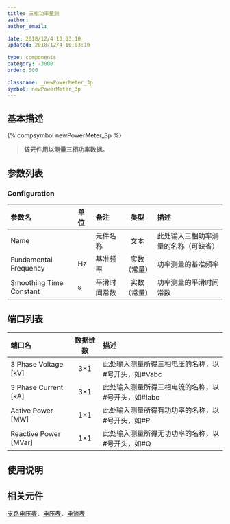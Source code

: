 ```yaml
---
title: 三相功率量测
author: 
author_email:

date: 2018/12/4 10:03:10
updated: 2018/12/4 10:03:10

type: components
category: -3000
order: 500

classname: _newPowerMeter_3p
symbol: newPowerMeter_3p
---
```

## 基本描述
{% compsymbol newPowerMeter_3p %}

> **该元件用以测量三相功率数据。**

## 参数列表
### Configuration
| 参数名 | 单位 | 备注 | 类型 | 描述 |
| :--- | :--- | :--- | :--: | :--- |
| Name |  | 元件名称 | 文本 | 此处输入三相功率测量的名称（可缺省） |
| Fundamental Frequency | Hz | 基准频率 | 实数（常量） | 功率测量的基准频率 |
| Smoothing Time Constant | s | 平滑时间常数 | 实数（常量） | 功率测量的平滑时间常数 |


## 端口列表

| 端口名 | 数据维数 | 描述 |
| :--- | :--:  | :--- |
| 3 Phase Voltage \[kV\] | 3×1 |此处输入测量所得三相电压的名称，以#号开头，如#Vabc |                   
| 3 Phase Current \[kA\] | 3×1 |此处输入测量所得三相电流的名称，以#号开头，如#Iabc |                   
| Active Power \[MW\] | 1×1 |此处输入测量所得有功功率的名称，以#号开头，如#P |                   
| Reactive Power \[MVar\] | 1×1 |此处输入测量所得无功功率的名称，以#号开头，如#Q |                   

## 使用说明



## 相关元件

[支路电压表](/components/comp_NewBranchVoltageMeter.html)、[电压表](/components/comp_NewVoltageMeter.html)、[电流表](/components/comp_NewCurrentMeter.html)

